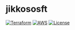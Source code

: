 # jikkososft

[![Terraform](https://img.shields.io/badge/Terraform-1.5+-blue.svg)](https://www.terraform.io/)
[![AWS](https://img.shields.io/badge/AWS-EC2%2FS3%2FRDS-orange.svg)](https://aws.amazon.com)
[![License](https://img.shields.io/badge/License-MIT-green.svg)](LICENSE)
